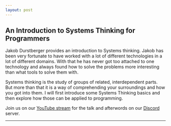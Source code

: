 ```yaml
---
layout: post
---
```


## An Introduction to Systems Thinking for Programmers

Jakob Durstberger provides an introduction to Systems thinking. Jakob has been very fortunate to have worked with a lot of different technologies in a lot of different domains. With that he has never got too attached to one technology and always found how to solve the problems more interesting than what tools to solve them with. 

Systems thinking is the study of groups of related, interdependent parts. But more than that it is a way of comprehending your surroundings and how you got into them. I will first introduce some Systems Thinking basics and then explore how those can be applied to programming.

Join us on our [YouTube stream][Livestream] for the talk and afterwords on our [Discord][Discord] server.

---

[Livestream]: https://www.youtube.com/watch?v=xYMI8xyQcJM
[Discord]: https://discord.gg/JExyX9V
[EventBrite]:  https://www.eventbrite.co.uk/e/205351470777